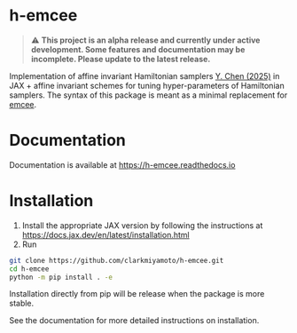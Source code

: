 # h-emcee

> :warning: **This project is an alpha release and currently under active development. Some features and documentation may be incomplete. Please update to the latest release.**

Implementation of affine invariant Hamiltonian samplers [Y. Chen (2025)](https://arxiv.org/abs/2505.02987) in JAX + affine invariant schemes for tuning hyper-parameters of Hamiltonian samplers. The syntax of this package is meant as a minimal replacement for [emcee](https://github.com/dfm/emcee).

# Documentation
Documentation is available at https://h-emcee.readthedocs.io

# Installation
1. Install the appropriate JAX version by following the instructions at https://docs.jax.dev/en/latest/installation.html
2. Run
```bash
git clone https://github.com/clarkmiyamoto/h-emcee.git
cd h-emcee
python -m pip install . -e
```
Installation directly from pip will be release when the package is more stable.

See the documentation for more detailed instructions on installation.
